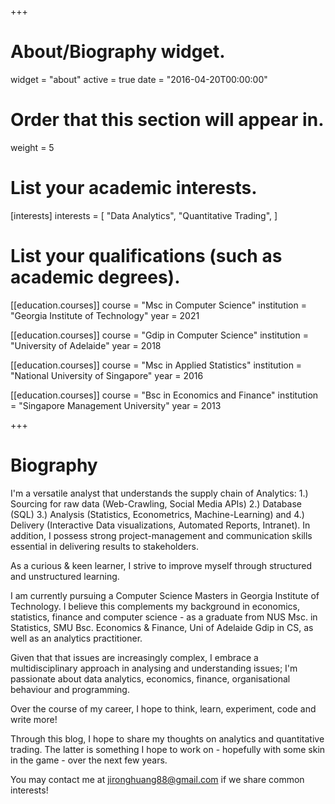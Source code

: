 +++
# About/Biography widget.
widget = "about"
active = true
date = "2016-04-20T00:00:00"

# Order that this section will appear in.
weight = 5

# List your academic interests.
[interests]
  interests = [
    "Data Analytics",
    "Quantitative Trading",
  ]

# List your qualifications (such as academic degrees).
[[education.courses]]
  course = "Msc in Computer Science"
  institution = "Georgia Institute of Technology"
  year = 2021

[[education.courses]]
  course = "Gdip in Computer Science"
  institution = "University of Adelaide"
  year = 2018

[[education.courses]]
  course = "Msc in Applied Statistics"
  institution = "National University of Singapore"
  year = 2016
  
[[education.courses]]
  course = "Bsc in Economics and Finance"
  institution = "Singapore Management University"
  year = 2013
 
+++

# Biography

I'm a versatile analyst that understands the supply chain of Analytics: 1.) Sourcing for raw data (Web-Crawling, Social Media APIs) 2.) Database (SQL) 3.) Analysis (Statistics, Econometrics, Machine-Learning) and 4.) Delivery (Interactive Data visualizations, Automated Reports, Intranet). In addition, I possess strong project-management and communication skills essential in delivering results to stakeholders. 

As a curious & keen learner, I strive to improve myself through structured and unstructured learning. 

I am currently pursuing a Computer Science Masters in Georgia Institute of Technology. I believe this complements my background in economics, statistics, finance and computer science - as a graduate from NUS Msc. in Statistics, SMU Bsc. Economics & Finance, Uni of Adelaide Gdip in CS, as well as an analytics practitioner. 

Given that that issues are increasingly complex, I embrace a multidisciplinary approach in analysing and understanding issues; I'm passionate about data analytics, economics, finance, organisational behaviour and programming.

Over the course of my career, I hope to think, learn, experiment, code and write more!

Through this blog, I hope to share my thoughts on analytics and quantitative trading. The latter is something I hope to work on - hopefully with some skin in the game - over the next few years.

You may contact me at jironghuang88@gmail.com if we share common interests!

